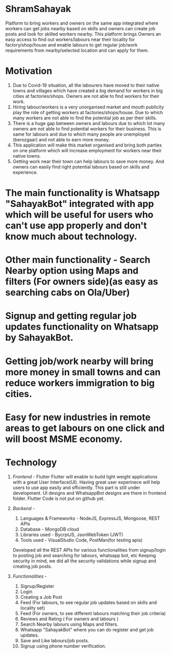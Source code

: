 # ShramSahayak
Platform to bring workers and owners on the same app integrated where workers can get jobs nearby based on skills and owners can create job posts and look for skilled workers nearby.
This platform brings Owners an easy access to find out workers/labours near their locality for factory/shop/house and enable labours to get regular job/work requirements from nearby/selected location and can apply for them.

# Motivation
  1. Due to Covid-19 situation, all the labourers have moved to their native towns and villages which have created a big demand for workers in big cities at factories/shops. Owners are not able to find workers for their work.
  2. Hiring labour/workers is a very unorganised market and mouth publicity play the role of getting workers at factories/shops/house. Due to which many workers are not able to find the potential job as per their skills.
  3. There is a huge gap between owners and labours due to which lot many owners are not able to find potential workers for their business. This is same for labours and due to which many people are unemployed (berozgaar) and not able to earn more money.
  4. This application will make this market organised and bring both parties on one platform which will increase employment for workers near their native towns.
  5. Getting work near their town can help labours to save more money. And owners can easily find right potential labours based on skills and experience.
  
# The main functionality is Whatsapp "SahayakBot" integrated with app which will be useful for users who can't use app properly and don't know much about technology.
# Other main functionality - Search Nearby option using Maps and filters (For owners side)(as easy as searching cabs on Ola/Uber)
# Signup and getting regular job updates functionality on Whatsapp by SahayakBot.
# Getting job/work nearby will bring more money in small towns and can reduce workers immigration to big cities.
# Easy for new industries in remote areas to get labours on one click and will boost MSME economy.


# Technology 
  1. *Frontend* - Flutter
      Flutter will enable to build light weight applications with a great User Interface(UI). Having great user experinece will help users to use app easily and sfficiently.
      This part is still under development. UI designs and WhatsappBot designs are there in frontend folder. Flutter Code is not put on github yet.
      
  2. *Backend* -
      1. Languages & Frameworks - NodeJS, ExpressJS, Mongoose, REST APIs
      2. Database - MongoDB cloud
      3. Libraries used - BycrptJS, JsonWebToken (JWT)
      4. Tools used - VisualStudio Code, PostMan(for testing apis)
      
      Developed all the REST APIs for various functionalities from signup/login to posting job and searching for labours, whatsapp bot, etc
      Keeping security in mind, we did all the security validations while signup and creating job posts.
      
  3. *Functionalities* - 
      1. Signup/Register
      2. Login
      3. Creating a Job Post
      4. Feed (For labours, to see regular job updates based on skills and locality set)
      5. Feed (For owners, to see different labours matching their job criteria)
      6. Reviews and Rating ( For owners and labours )
      7. Search Nearby labours using Maps and filters.
      8. Whatsapp "SahayakBot" where you can do register and get job updates.
      9. Save and Like labours/job posts.
      10. Signup using phone number verification.

